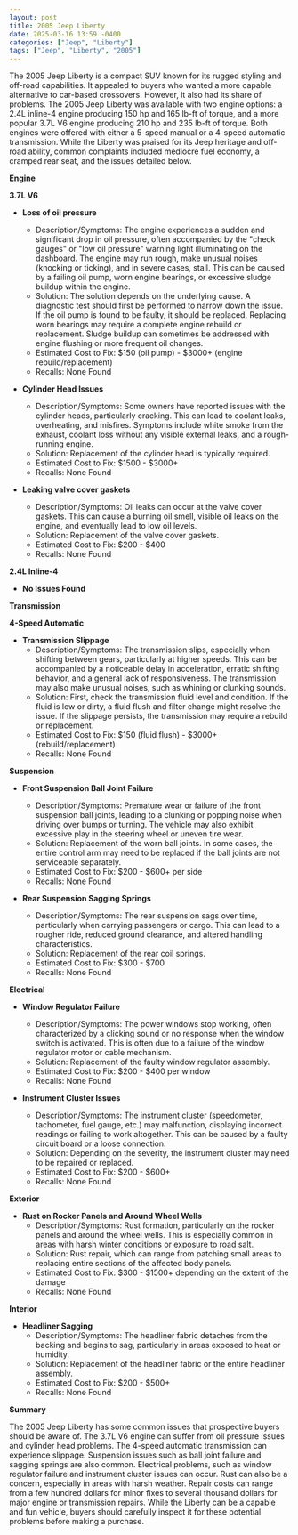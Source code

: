 ```yaml
---
layout: post
title: 2005 Jeep Liberty
date: 2025-03-16 13:59 -0400
categories: ["Jeep", "Liberty"]
tags: ["Jeep", "Liberty", "2005"]
---
```

The 2005 Jeep Liberty is a compact SUV known for its rugged styling and off-road capabilities. It appealed to buyers who wanted a more capable alternative to car-based crossovers. However, it also had its share of problems. The 2005 Jeep Liberty was available with two engine options: a 2.4L inline-4 engine producing 150 hp and 165 lb-ft of torque, and a more popular 3.7L V6 engine producing 210 hp and 235 lb-ft of torque. Both engines were offered with either a 5-speed manual or a 4-speed automatic transmission. While the Liberty was praised for its Jeep heritage and off-road ability, common complaints included mediocre fuel economy, a cramped rear seat, and the issues detailed below.

**Engine**

**3.7L V6**

*   **Loss of oil pressure**
    *   Description/Symptoms: The engine experiences a sudden and significant drop in oil pressure, often accompanied by the "check gauges" or "low oil pressure" warning light illuminating on the dashboard. The engine may run rough, make unusual noises (knocking or ticking), and in severe cases, stall. This can be caused by a failing oil pump, worn engine bearings, or excessive sludge buildup within the engine.
    *   Solution: The solution depends on the underlying cause. A diagnostic test should first be performed to narrow down the issue. If the oil pump is found to be faulty, it should be replaced. Replacing worn bearings may require a complete engine rebuild or replacement. Sludge buildup can sometimes be addressed with engine flushing or more frequent oil changes.
    *   Estimated Cost to Fix: $150 (oil pump) - $3000+ (engine rebuild/replacement)
    *   Recalls: None Found

*   **Cylinder Head Issues**
    *   Description/Symptoms: Some owners have reported issues with the cylinder heads, particularly cracking. This can lead to coolant leaks, overheating, and misfires. Symptoms include white smoke from the exhaust, coolant loss without any visible external leaks, and a rough-running engine.
    *   Solution: Replacement of the cylinder head is typically required.
    *   Estimated Cost to Fix: $1500 - $3000+
    *   Recalls: None Found

*   **Leaking valve cover gaskets**
    *   Description/Symptoms: Oil leaks can occur at the valve cover gaskets. This can cause a burning oil smell, visible oil leaks on the engine, and eventually lead to low oil levels.
    *   Solution: Replacement of the valve cover gaskets.
    *   Estimated Cost to Fix: $200 - $400
    *   Recalls: None Found

**2.4L Inline-4**

*   **No Issues Found**

**Transmission**

**4-Speed Automatic**

*   **Transmission Slippage**
    *   Description/Symptoms: The transmission slips, especially when shifting between gears, particularly at higher speeds. This can be accompanied by a noticeable delay in acceleration, erratic shifting behavior, and a general lack of responsiveness. The transmission may also make unusual noises, such as whining or clunking sounds.
    *   Solution: First, check the transmission fluid level and condition. If the fluid is low or dirty, a fluid flush and filter change might resolve the issue. If the slippage persists, the transmission may require a rebuild or replacement.
    *   Estimated Cost to Fix: $150 (fluid flush) - $3000+ (rebuild/replacement)
    *   Recalls: None Found

**Suspension**

*   **Front Suspension Ball Joint Failure**
    *   Description/Symptoms: Premature wear or failure of the front suspension ball joints, leading to a clunking or popping noise when driving over bumps or turning. The vehicle may also exhibit excessive play in the steering wheel or uneven tire wear.
    *   Solution: Replacement of the worn ball joints. In some cases, the entire control arm may need to be replaced if the ball joints are not serviceable separately.
    *   Estimated Cost to Fix: $200 - $600+ per side
    *   Recalls: None Found

*   **Rear Suspension Sagging Springs**
    *   Description/Symptoms: The rear suspension sags over time, particularly when carrying passengers or cargo. This can lead to a rougher ride, reduced ground clearance, and altered handling characteristics.
    *   Solution: Replacement of the rear coil springs.
    *   Estimated Cost to Fix: $300 - $700
    *   Recalls: None Found

**Electrical**

*   **Window Regulator Failure**
    *   Description/Symptoms: The power windows stop working, often characterized by a clicking sound or no response when the window switch is activated. This is often due to a failure of the window regulator motor or cable mechanism.
    *   Solution: Replacement of the faulty window regulator assembly.
    *   Estimated Cost to Fix: $200 - $400 per window
    *   Recalls: None Found

*   **Instrument Cluster Issues**
    *   Description/Symptoms: The instrument cluster (speedometer, tachometer, fuel gauge, etc.) may malfunction, displaying incorrect readings or failing to work altogether. This can be caused by a faulty circuit board or a loose connection.
    *   Solution: Depending on the severity, the instrument cluster may need to be repaired or replaced.
    *   Estimated Cost to Fix: $200 - $600+
    *   Recalls: None Found

**Exterior**

*   **Rust on Rocker Panels and Around Wheel Wells**
    *   Description/Symptoms: Rust formation, particularly on the rocker panels and around the wheel wells. This is especially common in areas with harsh winter conditions or exposure to road salt.
    *   Solution: Rust repair, which can range from patching small areas to replacing entire sections of the affected body panels.
    *   Estimated Cost to Fix: $300 - $1500+ depending on the extent of the damage
    *   Recalls: None Found

**Interior**

*   **Headliner Sagging**
    *   Description/Symptoms: The headliner fabric detaches from the backing and begins to sag, particularly in areas exposed to heat or humidity.
    *   Solution: Replacement of the headliner fabric or the entire headliner assembly.
    *   Estimated Cost to Fix: $200 - $500+
    *   Recalls: None Found

**Summary**

The 2005 Jeep Liberty has some common issues that prospective buyers should be aware of. The 3.7L V6 engine can suffer from oil pressure issues and cylinder head problems. The 4-speed automatic transmission can experience slippage. Suspension issues such as ball joint failure and sagging springs are also common. Electrical problems, such as window regulator failure and instrument cluster issues can occur. Rust can also be a concern, especially in areas with harsh weather. Repair costs can range from a few hundred dollars for minor fixes to several thousand dollars for major engine or transmission repairs. While the Liberty can be a capable and fun vehicle, buyers should carefully inspect it for these potential problems before making a purchase.

